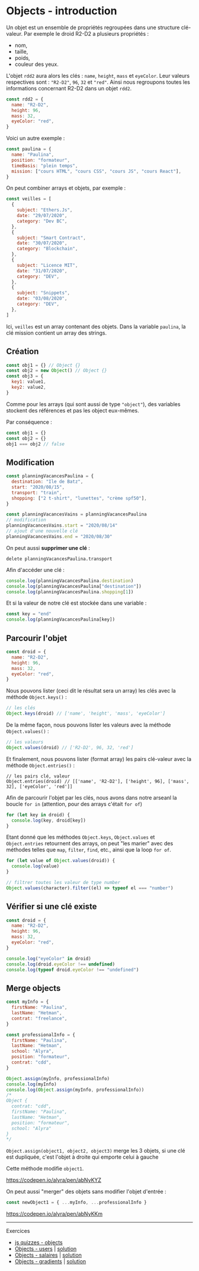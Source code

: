 # Objects - introduction

Un objet est un ensemble de propriétés regroupées dans une structure clé-valeur. Par exemple le droid R2-D2 a plusieurs propriétés :
- nom, 
- taille, 
- poids,
- couleur des yeux.

L'objet `rdd2` aura alors les clés : `name`, `height`, `mass` et `eyeColor`. Leur valeurs respectives sont : `"R2-D2"`, `96`, `32` et `"red"`. Ainsi nous regroupons toutes les informations concernant R2-D2 dans un objet `rdd2`.

```javascript
const rdd2 = {
  name: "R2-D2",
  height: 96,
  mass: 32,
  eyeColor: "red",
}
```

Voici un autre exemple :

```javascript
const paulina = {
  name: "Paulina",
  position: "formateur",
  timeBasis: "plein temps",
  mission: ["cours HTML", "cours CSS", "cours JS", "cours React"],
}
```

On peut combiner arrays et objets, par exemple :

```javascript
const veilles = [
  {
    subject: "Ethers.Js",
    date: "29/07/2020",
    category: "Dev BC",
  },
  {
    subject: "Smart Contract",
    date: "30/07/2020",
    category: "Blockchain",
  },
  {
    subject: "Licence MIT",
    date: "31/07/2020",
    category: "DEV",
  },
  {
    subject: "Snippets",
    date: "03/08/2020",
    category: "DEV",
  },
]
```

Ici, `veilles` est un array contenant des objets. Dans la variable `paulina`, la clé mission contient un array des strings.

## Création

```javascript
const obj1 = {} // Object {}
const obj2 = new Object() // Object {}
const obj3 = {
  key1: value1,
  key2: value2,
}
```

Comme pour les arrays (qui sont aussi de type `"object"`), des variables stockent des références et pas les object eux-mêmes.

Par conséquence :

```javascript
const obj1 = {}
const obj2 = {}
obj1 === obj2 // false
```

## Modification

```javascript
const planningVacancesPaulina = {
  destination: "Ile de Batz",
  start: "2020/08/15",
  transport: "train",
  shopping: ["2 t-shirt", "lunettes", "crème spf50"],
}

const planningVacancesVains = planningVacancesPaulina
// modification
planningVacancesVains.start = "2020/08/14"
// ajout d'une nouvelle clé
planningVacancesVains.end = "2020/08/30"
```

On peut aussi **supprimer une clé** :

```
delete planningVacancesPaulina.transport
```

Afin d'accéder une clé :

```javascript
console.log(planningVacancesPaulina.destination)
console.log(planningVacancesPaulina["destination"])
console.log(planningVacancesPaulina.shopping[1])
```

Et si la valeur de notre clé est stockée dans une variable :

```javascript
const key = "end"
console.log(planningVacancesPaulina[key])
```

## Parcourir l'objet

```javascript
const droid = {
  name: "R2-D2",
  height: 96,
  mass: 32,
  eyeColor: "red",
}
```

Nous pouvons lister (ceci dit le résultat sera un array) les clés avec la méthode `Object.keys()` : 

```javascript
// les clés
Object.keys(droid) // ['name', 'height', 'mass', 'eyeColor']
```

De la même façon, nous pouvons lister les valeurs avec la méthode `Object.values()` : 

```javascript
// les valeurs
Object.values(droid) // ['R2-D2', 96, 32, 'red']
```

Et finalement, nous pouvons lister (format array) les pairs clé-valeur avec la méthode `Object.entries()` : 

```
// les pairs clé, valeur
Object.entries(droid) // [['name', 'R2-D2'], ['height', 96], ['mass', 32], ['eyeColor', 'red']]
```

Afin de parcourir l'objet par les clés, nous avons dans notre arseanl la boucle `for in` (attention, pour des arrays c'était `for of`)

```javascript
for (let key in droid) {
  console.log(key, droid[key])
}
```

Etant donné que les méthodes `Object.keys`, `Object.values` et `Object.entries` retournent des arrays, on peut "les marier" avec  des méthodes telles que `map`, `filter`, `find`, etc., ainsi que la loop `for of`.

```javascript
for (let value of Object.values(droid)) {
  console.log(value)
}
```

```javascript
// filtrer toutes les valeur de type number
Object.values(character).filter((el) => typeof el === "number")
```

## Vérifier si une clé existe

```javascript
const droid = {
  name: "R2-D2",
  height: 96,
  mass: 32,
  eyeColor: "red",
}

console.log("eyeColor" in droid)
console.log(droid.eyeColor !== undefined)
console.log(typeof droid.eyeColor !== "undefined")
```

## Merge objects

```javascript
const myInfo = {
  firstName: "Paulina",
  lastName: "Hetman",
  contrat: "freelance",
}

const professionalInfo = {
  firstName: "Paulina",
  lastName: "Hetman",
  school: "Alyra",
  position: "formateur",
  contrat: "cdd",
}

Object.assign(myInfo, professionalInfo)
console.log(myInfo)
console.log(Object.assign(myInfo, professionalInfo))
/*
Object {
  contrat: "cdd",
  firstName: "Paulina",
  lastName: "Hetman",
  position: "formateur",
  school: "Alyra"
}
*/
```

`Object.assign(object1, object2, object3)` merge les 3 objets, si une clé est dupliquée, c'est l'objet à droite qui emporte celui à gauche

Cette méthode modifie `object1`.

https://codepen.io/alyra/pen/abNyKYZ

On peut aussi "merger" des objets sans modifier l'objet d'entrée :

```javascript
const newObject1 = { ...myInfo, ...professionalInfo }
```

https://codepen.io/alyra/pen/abNyKKm

---

Exercices

- [js quizzes - objects](https://javascript-quizzes.netlify.app/objects)
- [Objects - users](https://codepen.io/alyra/pen/eYJyLVO) | [solution](https://codepen.io/alyra/pen/8ad56700fd9e9113ff24b255810110e8)
- [Objects - salaires](https://codepen.io/alyra/pen/qBbpKxY) | [solution](https://codepen.io/alyra/pen/c16eda6bac531e22021319550cd176d5)
- [Objects - gradients](https://codepen.io/alyra/pen/wvMNgzG) | [solution](https://codepen.io/alyra/pen/4937a3f2174d6efa0ca82609cadbb893)
